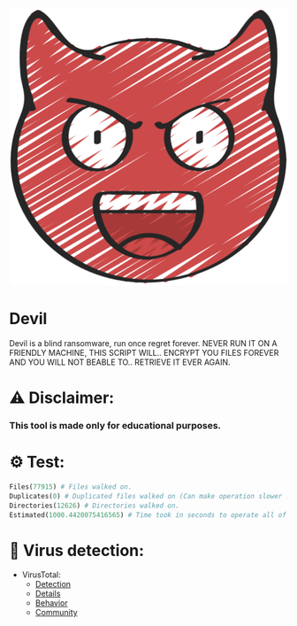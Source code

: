 ![logo](logo/devil.png)
# Devil
Devil is a blind ransomware, run once regret forever. NEVER RUN IT ON A FRIENDLY MACHINE, THIS SCRIPT WILL.. ENCRYPT YOU FILES FOREVER AND YOU WILL NOT BEABLE TO.. RETRIEVE IT EVER AGAIN.


# ⚠️ Disclaimer:
### This tool is made only for educational purposes.


# ⚙️ Test:
```python
Files(77915) # Files walked on.
Duplicates(0) # Duplicated files walked on (Can make operation slower .. and DEVIL got all of it Unique.)
Directories(12626) # Directories walked on.
Estimated(1000.4420075416565) # Time took in seconds to operate all of the above.
```

# 🔎 Virus detection:
- VirusTotal:
    - <a href="https://www.virustotal.com/gui/file/3f53e0031abb46a6855bdab21dbaecb4c3119cccf8e7a74902b47714419d3b86/detection" target="_blank">Detection</a>
    - <a href="https://www.virustotal.com/gui/file/3f53e0031abb46a6855bdab21dbaecb4c3119cccf8e7a74902b47714419d3b86/details" target="_blank">Details</a>
    - <a href="https://www.virustotal.com/gui/file/3f53e0031abb46a6855bdab21dbaecb4c3119cccf8e7a74902b47714419d3b86/behavior" target="_blank">Behavior</a>
    - <a href="https://www.virustotal.com/gui/file/3f53e0031abb46a6855bdab21dbaecb4c3119cccf8e7a74902b47714419d3b86/community" target="_blank">Community</a>
